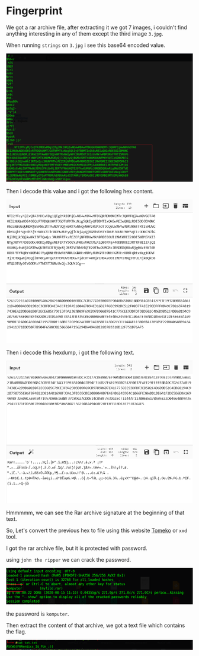 # Fingerprint 

We got a rar archive file, after extracting it we got 7 images, i couldn't find anything interesting in any of them except the third image `3.jpg`.

When running `strings` on `3.jpg` i see this base64 encoded value.

![](../images/4.PNG)

Then i decode this value and i got the following hex content. 

![](../images/5.PNG)

Then i decode this hexdump, i got the following text.

![](../images/6.PNG)

Hmmmmm, we can see the Rar archive signature at the beginning of that text.

So, Let's convert the previous hex to file using this website [Tomeko](https://tomeko.net/online_tools/hex_to_file.php) or `xxd` tool.

I got the rar archive file, but it is protected with password.

using `john the ripper` we can crack the password.

![](../images/7.png)

the password is `komputer`.

Then extract the content of that archive, we got a text file which contains the flag.

![](../images/8.png)

